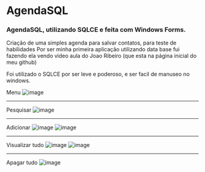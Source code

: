 # AgendaSQL
### AgendaSQL, utilizando SQLCE e feita com Windows Forms.


Criação de uma simples agenda para salvar contatos, para teste de habilidades
Por ser minha primeira aplicação utilizando data base fui fazendo ela vendo video aula do Joao Ribeiro (que esta na página inicial do meu github)


Foi utilizado o SQLCE por ser leve e poderoso, e ser facil de manuseo no windows.


Menu
![image](https://user-images.githubusercontent.com/70340981/100164600-f37d9d80-2e96-11eb-8504-dc14bb782955.png)

-------------------------------------------------------------------------------------------------------------------------------------------
Pesquisar
![image](https://user-images.githubusercontent.com/70340981/100166113-adc2d400-2e9a-11eb-8303-9d86dd74e4ab.png)

-------------------------------------------------------------------------------------------------------------------------------------------
Adicionar
![image](https://user-images.githubusercontent.com/70340981/100166172-d4810a80-2e9a-11eb-8447-e54d9b99d4a8.png)
![image](https://user-images.githubusercontent.com/70340981/100166199-e5318080-2e9a-11eb-9865-84ba5c866b28.png)

-------------------------------------------------------------------------------------------------------------------------------------------
Visualizar tudo
![image](https://user-images.githubusercontent.com/70340981/100166282-15791f00-2e9b-11eb-9fbc-defcd4877365.png)
![image](https://user-images.githubusercontent.com/70340981/100166373-5c671480-2e9b-11eb-91a4-b7b9785b0314.png)

-------------------------------------------------------------------------------------------------------------------------------------------
Apagar tudo
![image](https://user-images.githubusercontent.com/70340981/100166312-2f1a6680-2e9b-11eb-806d-e1638f3eb38d.png)




